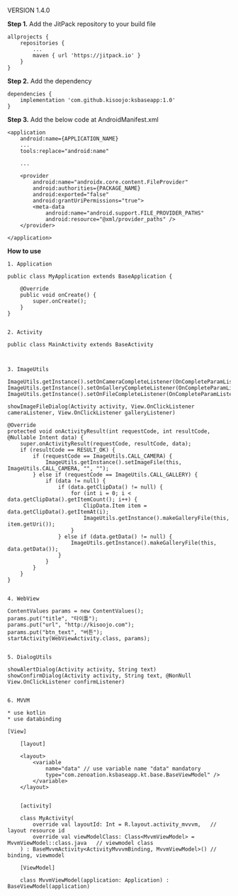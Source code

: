 VERSION 1.4.0

__Step 1.__ Add the JitPack repository to your build file

    allprojects {
        repositories {
            ...
            maven { url 'https://jitpack.io' }
        }
    }
    

__Step 2.__ Add the dependency    
    
    dependencies {
        implementation 'com.github.kisoojo:ksbaseapp:1.0'
    }


__Step 3.__ Add the below code at AndroidManifest.xml

    <application
        android:name={APPLICATION_NAME}
        ...
        tools:replace="android:name"

        ...

        <provider
            android:name="androidx.core.content.FileProvider"
            android:authorities={PACKAGE_NAME}
            android:exported="false"
            android:grantUriPermissions="true">
            <meta-data
                android:name="android.support.FILE_PROVIDER_PATHS"
                android:resource="@xml/provider_paths" />
        </provider>

    </application>


__How to use__
    
    1. Application
    
    public class MyApplication extends BaseApplication {

        @Override
        public void onCreate() {
            super.onCreate();
        }
    }


    2. Activity

    public class MainActivity extends BaseActivity
            


    3. ImageUtils

    ImageUtils.getInstance().setOnCameraCompleteListener(OnCompleteParamListener)
    ImageUtils.getInstance().setOnGalleryCompleteListener(OnCompleteParamListener)
    ImageUtils.getInstance().setOnFileCompleteListener(OnCompleteParamListener)
  
    showImageFileDialog(Activity activity, View.OnClickListener cameraListener, View.OnClickListener galleryListener)
  
    @Override
    protected void onActivityResult(int requestCode, int resultCode, @Nullable Intent data) {
        super.onActivityResult(requestCode, resultCode, data);
        if (resultCode == RESULT_OK) {
            if (requestCode == ImageUtils.CALL_CAMERA) {
                ImageUtils.getInstance().setImageFile(this, ImageUtils.CALL_CAMERA, "", "");
            } else if (requestCode == ImageUtils.CALL_GALLERY) {
                if (data != null) {
                    if (data.getClipData() != null) {
                        for (int i = 0; i < data.getClipData().getItemCount(); i++) {
                            ClipData.Item item = data.getClipData().getItemAt(i);
                            ImageUtils.getInstance().makeGalleryFile(this, item.getUri());
                        }
                    } else if (data.getData() != null) {
                        ImageUtils.getInstance().makeGalleryFile(this, data.getData());
                    }
                }
            }
        }
    }
    
    
    4. WebView
    
    ContentValues params = new ContentValues();
    params.put("title", "타이틀");
    params.put("url", "http://kisoojo.com");
    params.put("btn_text", "버튼");
    startActivity(WebViewActivity.class, params);
    
    
    5. DialogUtils
    
    showAlertDialog(Activity activity, String text)
    showConfirmDialog(Activity activity, String text, @NonNull View.OnClickListener confirmListener)

    
    6. MVVM

    * use kotlin
    * use databinding

    [View]

        [layout]
    
        <layout>
            <variable
                name="data" // use variable name "data" mandatory
                type="com.zenoation.ksbaseapp.kt.base.BaseViewModel" />
            </variable>
        </layout>


        [activity]
    
        class MyActivity(
            override val layoutId: Int = R.layout.activity_mvvvm,   // layout resource id
            override val viewModelClass: Class<MvvmViewModel> = MvvmViewModel::class.java   // viewmodel class
        ) : BaseMvvmActivity<ActivityMvvvmBinding, MvvmViewModel>() // binding, viewmodel
    
        [ViewModel]

        class MvvmViewModel(application: Application) : BaseViewModel(application)

    